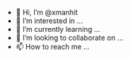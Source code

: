 - 👋 Hi, I’m @xmanhit
- 👀 I’m interested in ...
- 🌱 I’m currently learning ...
- 💞️ I’m looking to collaborate on ...
- 📫 How to reach me ...

<!---
xmanhit/xmanhit is a ✨ special ✨ repository because its `README.md` (this file) appears on your GitHub profile.
You can click the Preview link to take a look at your changes.
--->
